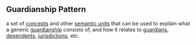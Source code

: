 ## Guardianship Pattern

a set of <a href="https://essif-lab.github.io/framework/docs/terms/concept" hovertext="Concept: the ideas/thoughts behind a classification of Entities (what makes Entities in that class 'the same').">concepts</a> and other <a href="https://tno-terminology-design.github.io/tev2-specifications/docs/terms/semantic-unit" hovertext="a basic building block of meaning or representation that exists within the 'mind' of a party, e.g., a concept, relation, or property. Parties use terms (words/phrases) to refer to these intangible building blocks.">semantic units</a> that can be used to explain what a generic <a href="https://essif-lab.github.io/framework/docs/terms/guardianship" hovertext="Guardianship (in a Jurisdiction): the specification of a set of rights and duties between Legal Entities of the Jurisdiction that enforces these rights and duties, for the purpose of caring for and/or protecting/guarding/defending one or more of these Entities. (Synonym of Guardianship Arrangement)">guardianship</a> consists of, and how it relates to <a href="https://essif-lab.github.io/framework/docs/terms/guardian" hovertext="Guardian: a Party that has been assigned rights and duties in a Guardianship Arrangement for the purpose of caring for and/or protecting/guarding/defending the Entity that is the Dependent in that Guardianship Arrangement.">guardians</a>, <a href="https://essif-lab.github.io/framework/docs/terms/dependent" hovertext="Dependent (in a Guardianship Arrangement): an Entity for the caring for and/or protecting/guarding/defending of which a Guardianship Arrangement has been established.">dependents</a>, <a href="https://essif-lab.github.io/framework/docs/terms/jurisdiction" hovertext="Jurisdiction: the composition of a Legal System (legislation, enforcement thereof, and conflict resolution), a Party that governs that Legal System, a scope within which that Legal System is operational, and one or more Objectives for the purpose of which the Legal System is operated.">jurisdictions</a>, etc.

